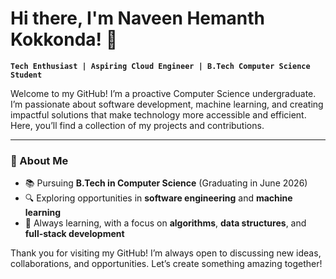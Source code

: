 
# Hi there, I'm Naveen Hemanth Kokkonda! 👋

**`Tech Enthusiast | Aspiring Cloud Engineer | B.Tech Computer Science Student`**

Welcome to my GitHub! I’m a proactive Computer Science undergraduate. I’m passionate about software development, machine learning, and creating impactful solutions that make technology more accessible and efficient. Here, you’ll find a collection of my projects and contributions.

---

### 🌟 About Me
- 📚 Pursuing **B.Tech in Computer Science** (Graduating in June 2026)
- 🔍 Exploring opportunities in **software engineering** and **machine learning**
- 🌱 Always learning, with a focus on **algorithms**, **data structures**, and **full-stack development**


Thank you for visiting my GitHub! I’m always open to discussing new ideas, collaborations, and opportunities. Let’s create something amazing together!



